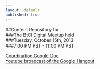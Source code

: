 ```yaml
---
layout: default
published: true
---  
```

##Content Repository for  
###The BtCI Digital Meetup held  
###Tuesday, October 15th, 2013  
###7:00 PM PST - 11:00 PM PST  
  
[Coordination Google Doc](https://docs.google.com/spreadsheet/ccc?key=0Aqe_OvhjNeDPdHdOMkFDeDJvTE9FRmlSSk5xcTVLZWc&usp=sharing)  
[Youtube broadcast of the Google Hangout](http://www.youtube.com/watch?v=RiJvSKwn3nE&feature=share)

